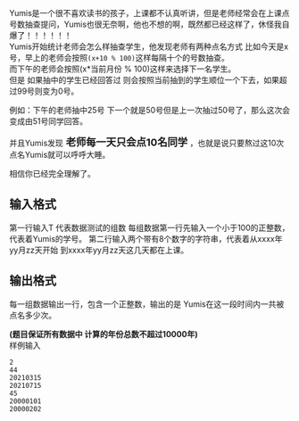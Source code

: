 Yumis是一个很不喜欢读书的孩子，上课都不认真听讲，但是老师经常会在上课点号数抽查提问，Yumis也很无奈啊，他也不想的啊，既然都已经这样了，休怪我自爆了！！！！！！    
Yumis开始统计老师会怎么样抽查学生，他发现老师有两种点名方式
比如今天是x号，早上的老师会按照`(x+10 % 100)`这样每隔十个的号数抽查。        
而下午的老师会按照(x*当前月份 % 100)这样来选择下一名学生。           
但是 如果抽中的学生已经回答过 则会按照当前抽到的学生顺位一个下去，如果超过99号则变为0号。      
<p>
例如：下午的老师抽中25号 下一个就是50号但是上一次抽过50号了，那么这次会变成由51号同学回答。 
</p>      
<p>
 并且Yumis发现<font size = 4> <b>老师每一天只会点10名同学 </b> </font>，也就是说只要熬过这10次点名Yumis就可以呼呼大睡。
</p>

相信你已经完全理解了。  
## 输入格式
第一行输入T 代表数据测试的组数
每组数据第一行先输入一个小于100的正整数，代表着Yumis的学号。
第二行输入两个带有8个数字的字符串，代表着从xxxx年yy月zz天开始 到xxxx年yy月zz天这几天都在上课。
## 输出格式
每一组数据输出一行，包含一个正整数，输出的是 Yumis在这一段时间内一共被点名多少次。


<b>(题目保证所有数据中 计算的年份总数不超过10000年)</b>   
样例输入
```
2
44
20210315
20210715
45
20000101
20000202

```